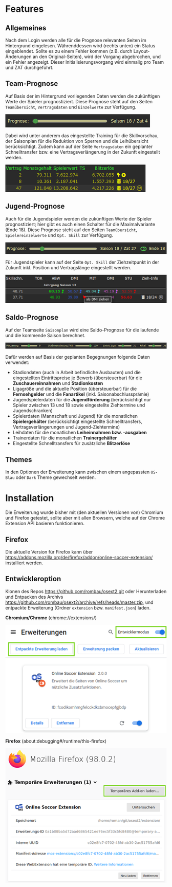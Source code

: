 
# Features

## Allgemeines

Nach dem Login werden alle für die Prognose relevanten Seiten im Hintergrund eingelesen. Währenddessen wird (rechts unten) ein Status eingeblendet.
Sollte es zu einem Fehler kommen (z.B. durch Layout-Änderungen an den Original-Seiten), wird der Vorgang abgebrochen, und ein Fehler angezeigt.
Dieser Initialisierungsvorgang wird einmalig pro Team und ZAT durchgeführt.

## Team-Prognose

Auf Basis der im Hintergrund vorliegenden Daten werden die zukünftigen Werte der Spieler prognostiziert. Diese Prognose steht auf den Seiten `Teamübersicht`, `Vertragsdaten` und `Einzelwerte` zur Verfügung.

![Team Prognose](team.slider.png)

Dabei wird unter anderem das eingestellte Training für die Skillvorschau, der Saisonplan für die Reduktion von Sperren und die Leihübersicht berücksichtigt.
Zudem kann auf der Seite `Vertragsdaten` ein geplanter Schnelltransfer bzw. eine Vertragsverlängerung in der Zukunft eingestellt werden.

![Team Verträge](team.contracts.png)


## Jugend-Prognose

Auch für die Jugendspieler werden die zukünftigen Werte der Spieler prognostiziert; hier gibt es auch einen Schalter für die Maximalvariante (Ende 18). Diese Prognose steht auf den Seiten `Teamübersicht`, `Spielereinzelwerte` und `Opt. Skill` zur Verfügung.

![Jugend Prognose](youth.slider.png)

Für Jugendspieler kann auf der Seite `Opt. Skill` der Ziehzeitpunkt in der Zukunft inkl. Position und Vertragslänge eingestellt werden.

![Jugend Ziehen](youth.pull.png)


## Saldo-Prognose

Auf der Teamseite `Saisonplan` wird eine Saldo-Prognose für die laufende und die kommende Saison berechnet. 

![Saldo Prognose](season.slider.png)

Dafür werden auf Basis der geplanten Begegnungen folgende Daten verwendet:

* Stadiondaten (auch in Arbeit befindliche Ausbauten) und die eingestellten Eintrittspreise je Bewerb (übersteuerbar) für die **Zuschauereinnahmen** und **Stadionkosten**
* Ligagröße und die aktuelle Position (übersteuerbar) für die **Fernsehgelder** und die **Fanartikel** (inkl. Saisonabschlussprämie)
* Jugendspielerdaten für die **Jugendförderung** (berücksichtigt nur Spieler zwischen 13 und 18 sowie eingestellte Ziehtermine und Jugendschranken)
* Spielerdaten (Mannschaft und Jugend) für die monatlichen **Spielergehälter** (berücksichtigt eingestellte Schnelltransfers, Vertragsverlängerungen und Jugend-Ziehtermine)
* Leihdaten für die monatlichen **Leiheinnahmen bzw. -ausgaben**
* Trainerdaten für die monatlichen **Trainergehälter**
* Eingestellte Schnelltransfers für zusätzliche **Blitzerlöse**


## Themes

In den Optionen der Erweiterung kann zwischen einem angepassten `OS-Blau` oder `Dark` Theme gewechselt werden.


# Installation

Die Erweiterung wurde bisher mit (den aktuellen Versionen von) Chromium und Firefox getestet, sollte aber mit allen Browsern, welche auf der Chrome Extension API basieren funktionieren.


## Firefox

Die aktuelle Version für Firefox kann über https://addons.mozilla.org/de/firefox/addon/online-soccer-extension/ installiert werden.


## Entwickleroption

Klonen des Repos https://github.com/rombau/osext2.git oder Herunterladen und Entpacken des Archivs https://github.com/rombau/osext2/archive/refs/heads/master.zip, und entpackte Erweiterung (Ordner `extension` bzw. `manifest.json`) laden.

**Chromium/Chrome** (chrome://extensions/)

![Erweiterung Chrome](setup.chrome.png)

**Firefox** (about:debugging#/runtime/this-firefox)

![Erweiterung Firefox](setup.firefox.png)

